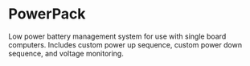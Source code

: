# PowerPack
Low power battery management system for use with single board computers. Includes custom power up sequence, custom power down sequence, and voltage monitoring.
